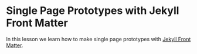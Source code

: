 # Single Page Prototypes with Jekyll Front Matter

In this lesson we learn how to make single page prototypes with [Jekyll Front Matter](https://jekyllrb.com/docs/frontmatter/).

